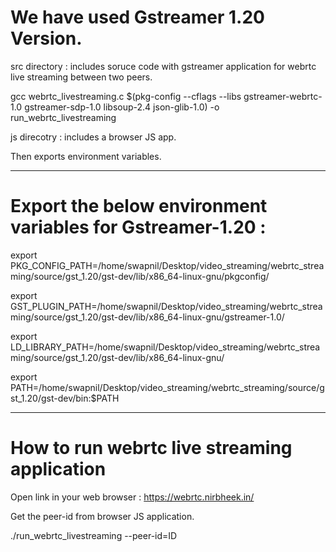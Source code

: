 # We have used Gstreamer 1.20 Version. 

src directory : includes soruce code with gstreamer application for webrtc live streaming between two peers.

gcc webrtc_livestreaming.c $(pkg-config --cflags --libs gstreamer-webrtc-1.0 gstreamer-sdp-1.0 libsoup-2.4 json-glib-1.0) -o run_webrtc_livestreaming

js direcotry  : includes a browser JS app.

Then exports environment variables. 

---------------------------------------------------------------------------------------------------------------------------------------
# Export the below environment variables for Gstreamer-1.20 :

  export PKG_CONFIG_PATH=/home/swapnil/Desktop/video_streaming/webrtc_streaming/source/gst_1.20/gst-dev/lib/x86_64-linux-gnu/pkgconfig/
  
  export GST_PLUGIN_PATH=/home/swapnil/Desktop/video_streaming/webrtc_streaming/source/gst_1.20/gst-dev/lib/x86_64-linux-gnu/gstreamer-1.0/
  
  export LD_LIBRARY_PATH=/home/swapnil/Desktop/video_streaming/webrtc_streaming/source/gst_1.20/gst-dev/lib/x86_64-linux-gnu/
  
  export PATH=/home/swapnil/Desktop/video_streaming/webrtc_streaming/source/gst_1.20/gst-dev/bin:$PATH

---------------------------------------------------------------------------------------------------------------------------------------
# How to run webrtc live streaming application

Open link in your web browser : https://webrtc.nirbheek.in/

Get the peer-id from browser JS application. 

./run_webrtc_livestreaming --peer-id=ID

  
